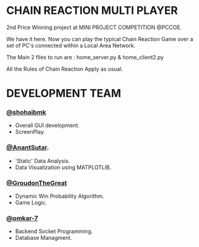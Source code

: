 # CHAIN REACTION MULTI PLAYER
2nd Price Winning project at MINI PROJECT COMPETITION @PCCOE.

We have it here.
Now you can play the typical Chain Reaction Game over a set of PC's connected within a Local Area Network.

The Main 2 files to run are :
  home_server.py & home_client2.py

All the Rules of Chain Reaction Apply as usual.
  
# DEVELOPMENT TEAM 

### [@shohaibmk](http://github.com/shohaibmk)
- Overall GUI development.
- ScreenPlay.

### [@AnantSutar](http://github.com/AnantSutar).
- 'Static' Data Analysis.
- Data Visualization using MATPLOTLIB. 

### [@GroudonTheGreat](http://github.com/GroudonTheGreat)
- Dynamic Win Probability Algorithm.
- Game Logic.

### [@omkar-7](http://github.com/omkar-7)
- Backend Socket Programming.
- Database Managment.
